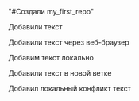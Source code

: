 "#Создали my_first_repo"

Добавили текст

Добавили текст через веб-браузер

Добавим текст локально

Добавили текст в новой ветке

Добавил локальный конфликт текст
